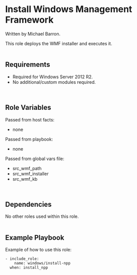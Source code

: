 Install Windows Management Framework
====================================

Written by Michael Barron.

This role deploys the WMF installer and executes it.
<br/><br/>

Requirements
------------

- Required for Windows Server 2012 R2.
- No additional/custom modules required.
<br/>

Role Variables
--------------

Passed from host facts:
- none

Passed from playbook:
- none

Passed from global vars file:
- src_wmf_path
- src_wmf_installer
- src_wmf_kb
<br/>

Dependencies
------------

No other roles used within this role.
<br/><br/>

Example Playbook
----------------

Example of how to use this role:

    - include_role:
        name: windows/install-npp
      when: install_npp

